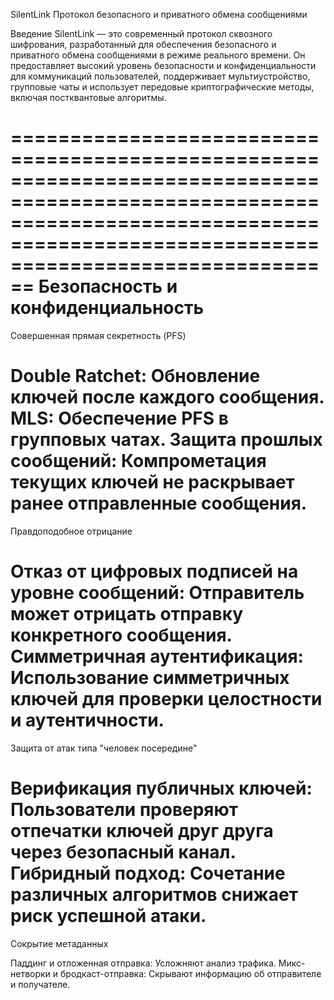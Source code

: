 SilentLink
Протокол безопасного и приватного обмена сообщениями

Введение
SilentLink — это современный протокол сквозного шифрования, разработанный для обеспечения безопасного и приватного обмена сообщениями в режиме реального времени. Он предоставляет высокий уровень безопасности и конфиденциальности для коммуникаций пользователей, поддерживает мультиустройство, групповые чаты и использует передовые криптографические методы, включая постквантовые алгоритмы.

========================================================================================================================================================================================
Безопасность и конфиденциальность
========================================================================================================================================================================================
Совершенная прямая секретность (PFS)

Double Ratchet: Обновление ключей после каждого сообщения.
MLS: Обеспечение PFS в групповых чатах.
Защита прошлых сообщений: Компрометация текущих ключей не раскрывает ранее отправленные сообщения.
========================================================================================================================================================================================
Правдоподобное отрицание

Отказ от цифровых подписей на уровне сообщений: Отправитель может отрицать отправку конкретного сообщения.
Симметричная аутентификация: Использование симметричных ключей для проверки целостности и аутентичности.
========================================================================================================================================================================================
Защита от атак типа "человек посередине"

Верификация публичных ключей: Пользователи проверяют отпечатки ключей друг друга через безопасный канал.
Гибридный подход: Сочетание различных алгоритмов снижает риск успешной атаки.
========================================================================================================================================================================================
Сокрытие метаданных

Паддинг и отложенная отправка: Усложняют анализ трафика.
Микс-нетворки и бродкаст-отправка: Скрывают информацию об отправителе и получателе.
